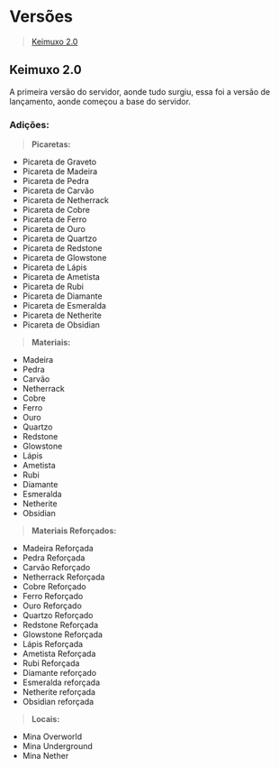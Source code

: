 # Versões

> [Keimuxo 2.0](https://github.com/JapaSpirit/Keimuxo-2.0/blob/main/VERS%C3%95ES.md#keimuxo-20)

## Keimuxo 2.0

A primeira versão do servidor, aonde tudo surgiu, essa foi a versão de lançamento, aonde começou a base do servidor.

### Adições:

> **Picaretas:**

- Picareta de Graveto
- Picareta de Madeira
- Picareta de Pedra
- Picareta de Carvão
- Picareta de Netherrack
- Picareta de Cobre
- Picareta de Ferro
- Picareta de Ouro
- Picareta de Quartzo
- Picareta de Redstone
- Picareta de Glowstone
- Picareta de Lápis
- Picareta de Ametista
- Picareta de Rubi
- Picareta de Diamante
- Picareta de Esmeralda
- Picareta de Netherite
- Picareta de Obsidian

> **Materiais:**

- Madeira
- Pedra
- Carvão
- Netherrack
- Cobre
- Ferro
- Ouro
- Quartzo
- Redstone
- Glowstone
- Lápis
- Ametista
- Rubi
- Diamante
- Esmeralda
- Netherite
- Obsidian

> **Materiais Reforçados:**

- Madeira Reforçada
- Pedra Reforçada
- Carvão Reforçado
- Netherrack Reforçada
- Cobre Reforçado
- Ferro Reforçado
- Ouro Reforçado
- Quartzo Reforçado
- Redstone Reforçada
- Glowstone Reforçada
- Lápis Reforçada
- Ametista Reforçada
- Rubi Reforçada
- Diamante reforçado
- Esmeralda reforçada
- Netherite reforçada
- Obsidian reforçada

> **Locais:**

- Mina Overworld
- Mina Underground
- Mina Nether
